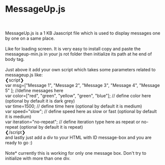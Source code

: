 # MessageUp.js
<br />
<br />
MessageUp.js is a 1 KB Jaascript file which is used to display messages one by one on a same place.
<br />
<br />
Like for loading screen. It is very easy to install copy and paste the messageup-min.js in your js rot folder then initialize its path 
at he end of body tag.
<br />
<br />
Just above it add your own script which takes some parameters related to messageup.js like:
<br />
❮script❯ 
<br />
     var msg=["Message 1", "Message 2", "Message 3", "Message 4", "Message 5" ];  //define messages here
     <br />
     var color=["red", "green", "yellow", "green", "blue"];  // define color here (optional by default it is dark grey)
     <br />
     var time=1500;  // define time here (optional by default it is medium)
     <br />
     var speed="slow";  // define speed here as slow or fast (optional by default it is medium)
     <br />
     var iteration="no-repeat";  // define iteration type here as repeat or no-repeat (optional by default it is repeat)
     <br />
❮/script❯
<br />
and lastly just add a div to your HTML with ID message-box and you are ready to go :)
<br /><br />
Note* currently this is working for only one message box. Don't try to initialize with more than one div.
      

